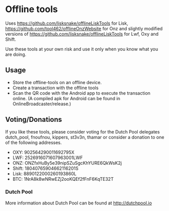 # Offline tools

Uses https://github.com/lisksnake/offlineLiskTools for Lisk, https://github.com/tool462/offlineOnzWebsite for Onz and slightly modified versions of https://github.com/lisksnake/offlineLiskTools for Lwf, Oxy and Shift.

Use these tools at your own risk and use it only when you know what you are doing.

## Usage
* Store the offline-tools on an offline device.
* Create a transaction with the offline tools
* Scan the QR code with the Android app to execute the transaction online. (A compiled apk for Android can be found in OnlineBroadcaster/release.)

## Voting/Donations

If you like these tools, please consider voting for the Dutch Pool delegates dutch_pool, fnoufnou, kippers, st3v3n, thamar or consider a donation to one of the following addresses.

- OXY: 		902564290011692795X
- LWF: 		2526916071607963001LWF
- ONZ: 		ONZfxHuBy5e39nipSZuSgcKhYURE6QkWsK2j
- Shift: 	18040765904662116201S
- Lisk: 	8890122000260193860L
- BTC: 		1NrA8k8wNRwEZj2ooKQEf2fFnF6KqTE32T

### Dutch Pool
More information about Dutch Pool can be found at http://dutchpool.io


